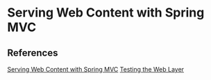 # Serving Web Content with Spring MVC

## References

[Serving Web Content with Spring MVC][1]
[Testing the Web Layer][2]

[1]: https://spring.io/guides/gs/serving-web-content/
[2]: https://spring.io/guides/gs/testing-web/